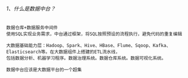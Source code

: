 ###### 1、什么是数据中台？
    数据仓库+数据服务中间件
    使用SQL实现业务需求，中台通过框架，将SQL按照预设的流程执行，避免代码的重复编辑
    
    大数据基础能力层：Hadoop、Spark、Hive、HBase、Flume、Sqoop、Kafka、Elasticsearch等。在大数据组件上搭建的ETL流水线，
    包括数据分析、机器学习程序。数据治理系统。数据仓库系统。数据可视化系统。
    
    数据中台应该是大数据平台的一个超集
    
